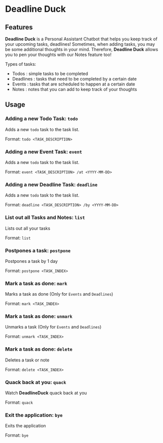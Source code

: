 # Deadline Duck

## Features 
**Deadline Duck** is a Personal Assistant Chatbot 
that helps you keep track of your upcoming 
tasks, deadlines! Sometimes, when adding tasks, you may be some 
additional thoughts in your mind. Therefore, **Deadline Duck** allows you 
to pen your thoughts with our Notes feature too!

Types of tasks:
* Todos : simple tasks to be completed
* Deadlines : tasks that need to be completed by a certain date
* Events : tasks that are scheduled to happen at a certain date
* Notes : notes that you can add to keep track of your thoughts

## Usage

### Adding a new Todo Task: `todo`

Adds a new `todo` task to the task list.

Format: `todo <TASK_DESCRIPTION>`

### Adding a new Event Task: `event`

Adds a new `todo` task to the task list.

Format: `event <TASK_DESCRIPTION> /at <YYYY-MM-DD>`

### Adding a new Deadline Task: `deadline`

Adds a new `todo` task to the task list.

Format: `deadline <TASK_DESCRIPTION> /by <YYYY-MM-DD>`

### List out all Tasks and Notes: `list`

Lists out all your tasks

Format: `list`

### Postpones a task: `postpone`

Postpones a task by 1 day

Format: `postpone <TASK_INDEX>`

### Mark a task as done: `mark`

Marks a task as done (Only for `Events` and `Deadlines`)

Format: `mark <TASK_INDEX>`

### Mark a task as done: `unmark`

Unmarks a task (Only for `Events` and `Deadlines`)

Format: `unmark <TASK_INDEX>`

### Mark a task as done: `delete`

Deletes a task or note

Format: `delete <TASK_INDEX>`

### Quack back at you: `quack`

Watch **DeadlineDuck** quack back at you

Format: `quack`

### Exit the application: `bye`

Exits the application

Format: `bye`


[//]: # (Describe the action and its outcome.)

[//]: # ()
[//]: # ()
[//]: # (Example of usage: )

[//]: # ()
[//]: # ()
[//]: # (`keyword &#40;optional arguments&#41;`)

[//]: # ()
[//]: # ()
[//]: # (Expected outcome:)

[//]: # ()
[//]: # ()
[//]: # (Description of the outcome.)

[//]: # ()
[//]: # ()
[//]: # (```)

[//]: # ()
[//]: # (expected output)

[//]: # ()
[//]: # (```)

